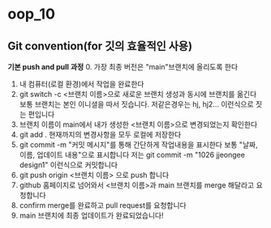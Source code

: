 # oop_10
## Git convention(for 깃의 효율적인 사용)
**기본 push and pull 과정**
0. 가장 최종 버전은 "main"브랜치에 올리도록 한다
1. 내 컴퓨터(로컬 환경)에서 작업을 완료한다
2. git switch -c <브랜치 이름>으로 새로운 브랜치 생성과 동시에 브랜치를 옮긴다
   보통 브랜치는 본인 이니셜을 따서 짓습니다. 저같은경우는 hj, hj2... 이런식으로 짓는 편입니다
3. 브랜치 이름이 main에서 내가 생성한 <브랜치 이름>으로 변경되었는지 확인한다
4. git add .
   현재까지의 변경사항을 모두 로컬에 저장한다
5. git commit -m "커밋 메시지"를 통해 간단하게 작업내용을 표시한다
   보통 "날짜, 이름, 업데이트 내용"으로 표시합니다
   저는 git commit -m "1026 jjeongee design1" 이런식으로 커밋합니다
6. git push origin <브랜치 이름> 으로 push 합니다
7. github 홈페이지로 넘어와서 <브랜치 이름>과 main 브랜치를 merge 해달라고 요청합니다
8. confirm merge를 완료하고 pull request를 요청합니다
9. main 브랜치에 최종 업데이트가 완료되었습니다!
